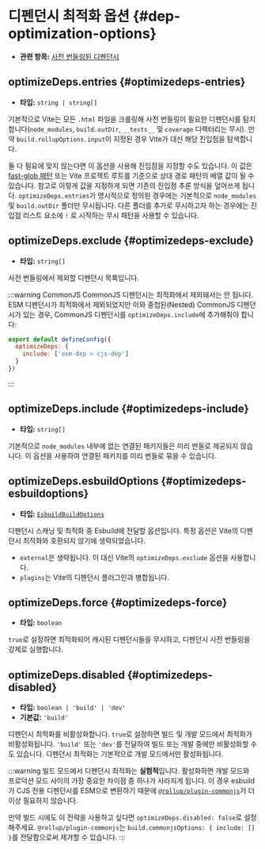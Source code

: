 # 디펜던시 최적화 옵션 {#dep-optimization-options}

- **관련 항목:** [사전 번들링된 디펜던시](/guide/dep-pre-bundling)

## optimizeDeps.entries {#optimizedeps-entries}

- **타입:** `string | string[]`

기본적으로 Vite는 모든 `.html` 파일을 크롤링해 사전 번들링이 필요한 디펜던시를 탐지합니다(`node_modules`, `build.outDir`, `__tests__` 및 `coverage` 디렉터리는 무시). 만약 `build.rollupOptions.input`이 지정된 경우 Vite가 대신 해당 진입점을 탐색합니다.

둘 다 필요에 맞지 않는다면 이 옵션을 사용해 진입점을 지정할 수도 있습니다. 이 값은 [fast-glob 패턴](https://github.com/mrmlnc/fast-glob#basic-syntax) 또는 Vite 프로젝트 루트를 기준으로 상대 경로 패턴의 배열 값이 될 수 있습니다. 참고로 이렇게 값을 지정하게 되면 기존의 진입점 추론 방식을 덮어쓰게 됩니다. `optimizeDeps.entries`가 명시적으로 정의된 경우에는 기본적으로 `node_modules` 및 `build.outDir` 폴더만 무시됩니다. 다른 폴더를 추가로 무시하고자 하는 경우에는 진입점 리스트 요소에 `!` 로 시작하는 무시 패턴을 사용할 수 있습니다.

## optimizeDeps.exclude {#optimizedeps-exclude}

- **타입:** `string[]`

사전 번들링에서 제외할 디펜던시 목록입니다.

:::warning CommonJS
CommonJS 디펜던시는 최적화에서 제외돼서는 안 됩니다. ESM 디펜던시가 최적화에서 제외되었지만 이와 중첩된(Nested) CommonJS 디펜던시가 있는 경우, CommonJS 디펜던시를 `optimizeDeps.include`에 추가해줘야 합니다:

```js
export default defineConfig({
  optimizeDeps: {
    include: ['esm-dep > cjs-dep']
  }
})
```
:::

## optimizeDeps.include {#optimizedeps-include}

- **타입:** `string[]`

기본적으로 `node_modules` 내부에 없는 연결된 패키지들은 미리 번들로 제공되지 않습니다. 이 옵션을 사용하여 연결된 패키지를 미리 번들로 묶을 수 있습니다.

## optimizeDeps.esbuildOptions {#optimizedeps-esbuildoptions}

- **타입:** [`EsbuildBuildOptions`](https://esbuild.github.io/api/#simple-options)

디펜던시 스캐닝 및 최적화 중 Esbuild에 전달할 옵션입니다. 특정 옵션은 Vite의 디펜던시 최적화와 호환되지 않기에 생략되었습니다.

- `external`은 생략됩니다. 이 대신 Vite의 `optimizeDeps.exclude` 옵션을 사용합니다.
- `plugins`는 Vite의 디펜던시 플러그인과 병합됩니다.

## optimizeDeps.force {#optimizedeps-force}

- **타입:** `boolean`

`true`로 설정하면 최적화되어 캐시된 디펜던시들을 무시하고, 디펜던시 사전 번들링을 강제로 실행합니다.

## optimizeDeps.disabled {#optimizedeps-disabled}

- **타입:** `boolean | 'build' | 'dev'`
- **기본값:** `'build'`

디펜던시 최적화를 비활성화합니다. `true`로 설정하면 빌드 및 개발 모드에서 최적화가 비활성화됩니다. `'build'` 또는 `'dev'`를 전달하여 빌드 또는 개발 중에만 비활성화할 수도 있습니다. 디펜던시 최적화는 기본적으로 개발 모드에서만 활성화됩니다.

:::warning
빌드 모드에서 디펜던시 최적화는 **실험적**입니다. 활성화하면 개발 모드와 프로덕션 모드 사이의 가장 중요한 차이점 중 하나가 사라지게 됩니다. 이 경우 esbuild가 CJS 전용 디펜던시를 ESM으로 변환하기 때문에 [`@rollup/plugin-commonjs`](https://github.com/rollup/plugins/tree/master/packages/commonjs)가 더 이상 필요하지 않습니다.

만약 빌드 시에도 이 전략을 사용하고 싶다면 `optimizeDeps.disabled: false`로 설정해주세요. `@rollup/plugin-commonjs`는 `build.commonjsOptions: { include: [] }`를 전달함으로써 제거할 수 있습니다.
:::